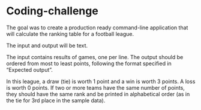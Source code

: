 # Coding-challenge
The goal was to create a production ready command-line application that will calculate the ranking table for a football league.

The input and output will be text.

The input contains results of games, one per line.
The output should be ordered from most to least points, following the format specified in
“Expected output”.

In this league, a draw (tie) is worth 1 point and a win is worth 3 points. A loss is worth 0 points.
If two or more teams have the same number of points, they should have the same rank and be
printed in alphabetical order (as in the tie for 3rd place in the sample data).
